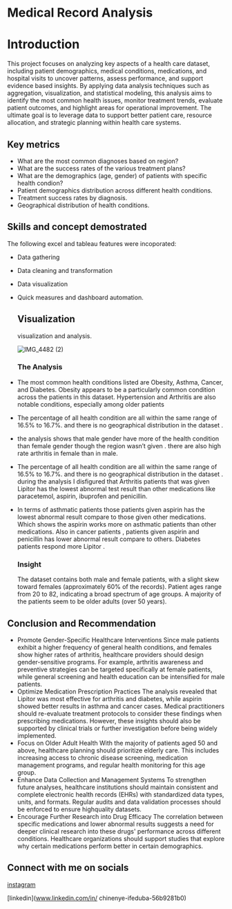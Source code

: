 # Medical Record  Analysis

# Introduction

This project focuses on analyzing key aspects of a health care dataset, including patient demographics, medical conditions, medications, and hospital visits to uncover patterns, assess performance, and support evidence based insights.
By applying data analysis techniques such as aggregation, visualization, and statistical modeling, this analysis aims to identify the most common health issues, monitor treatment trends, evaluate patient outcomes, and highlight areas for operational improvement. The ultimate goal is to leverage data to support better patient care, resource allocation, and strategic planning within health care systems.


## Key metrics
- What are the most common diagnoses based on region?
-  What are the success rates of the various treatment plans?
-  What are the demographics (age, gender) of patients with specific health condion?
-   Patient demographics distribution across different health conditions.
- Treatment success rates by diagnosis.
- Geographical distribution of health conditions.
  



## Skills  and concept demostrated
The following excel and tableau features were incoporated:
- Data gathering
- Data cleaning and transformation
- Data visualization
- Quick measures and dashboard automation.

  ## Visualization
  visualization and analysis.

  ![IMG_4482 (2)](https://github.com/user-attachments/assets/db593d9b-fb6d-4ebf-b524-a743433559e5)

  ### The Analysis
 - The most common health conditions listed are Obesity, Asthma, Cancer, and Diabetes. Obesity appears to be a particularly common condition across the patients in this dataset.
Hypertension and Arthritis are also notable conditions, especially among older patients
 
- The percentage of all health condition are all within the same range of 16.5% to 16.7%. and there is no geographical distribution in the dataset .
- the analysis  shows that male gender have more of the health condition than female gender  though the region wasn’t given . there are also high rate  arthritis in female than in male.
- The percentage of all health condition are all within the same range of 16.5% to 16.7%. and there is no geographical distribution in the dataset . during the analysis I disfigured that Arthritis patients that was given Lipitor has the lowest abnormal test result  than other medications like paracetemol, aspirin, ibuprofen and penicillin.
- In terms of asthmatic patients those patients given aspirin has the lowest abnormal result compare to those given other medications. Which shows the aspirin works more on asthmatic patients than other medications.  Also in cancer patients , patients given aspirin and penicillin has lower abnormal result compare to others. Diabetes patients respond more Lipitor .

  ### Insight
   The dataset contains both male and female patients, with a slight skew toward females (approximately 60% of the records).
Patient ages range from 20 to 82, indicating a broad spectrum of age groups. A majority of the patients seem to be older adults (over 50 years).

## Conclusion and Recommendation
- Promote Gender-Specific Healthcare Interventions
Since male patients exhibit a higher frequency of general health conditions, and females show higher rates of arthritis, healthcare providers should design gender-sensitive programs. For example, arthritis awareness and preventive strategies can be targeted specifically at female patients, while general screening and health education can be intensified for male patients.
- Optimize Medication Prescription Practices
The analysis revealed that Lipitor was most effective for arthritis and diabetes, while aspirin showed better results in asthma and cancer cases. Medical practitioners should re-evaluate treatment protocols to consider these findings when prescribing medications. However, these insights should also be supported by clinical trials or further investigation before being widely implemented.
- Focus on Older Adult Health
With the majority of patients aged 50 and above, healthcare planning should prioritize elderly care. This includes increasing access to chronic disease screening, medication management programs, and regular health monitoring for this age group.
- Enhance Data Collection and Management Systems
To strengthen future analyses, healthcare institutions should maintain consistent and complete electronic health records (EHRs) with standardized data types, units, and formats. Regular audits and data validation processes should be enforced to ensure highquality datasets.
- Encourage Further Research into Drug Efficacy
The correlation between specific medications and lower abnormal results suggests a need for deeper clinical research into these drugs' performance across different conditions. Healthcare organizations should support studies that explore why certain medications perform better in certain demographics.

## Connect with me on socials
[instagram](https://accountscenter.instagram.com/profiles/17841452384478356/)

[linkedin](www.linkedin.com/in/
chinenye-ifeduba-56b9281b0)










  








